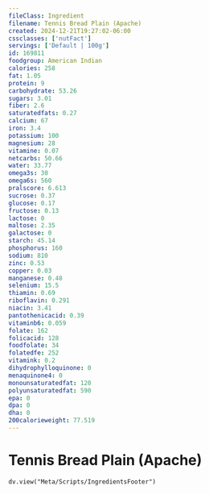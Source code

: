 ```yaml
---
fileClass: Ingredient
filename: Tennis Bread Plain (Apache)
created: 2024-12-21T19:27:02-06:00
cssclasses: ['nutFact']
servings: ['Default | 100g']
id: 169811
foodgroup: American Indian
calories: 258
fat: 1.05
protein: 9
carbohydrate: 53.26
sugars: 3.01
fiber: 2.6
saturatedfats: 0.27
calcium: 67
iron: 3.4
potassium: 100
magnesium: 28
vitamine: 0.07
netcarbs: 50.66
water: 33.77
omega3s: 30
omega6s: 560
pralscore: 6.613
sucrose: 0.37
glucose: 0.17
fructose: 0.13
lactose: 0
maltose: 2.35
galactose: 0
starch: 45.14
phosphorus: 160
sodium: 810
zinc: 0.53
copper: 0.03
manganese: 0.48
selenium: 15.5
thiamin: 0.69
riboflavin: 0.291
niacin: 3.41
pantothenicacid: 0.39
vitaminb6: 0.059
folate: 162
folicacid: 128
foodfolate: 34
folatedfe: 252
vitamink: 0.2
dihydrophylloquinone: 0
menaquinone4: 0
monounsaturatedfat: 120
polyunsaturatedfat: 590
epa: 0
dpa: 0
dha: 0
200calorieweight: 77.519
---
```


# Tennis Bread Plain (Apache)

```dataviewjs
dv.view("Meta/Scripts/IngredientsFooter")
```